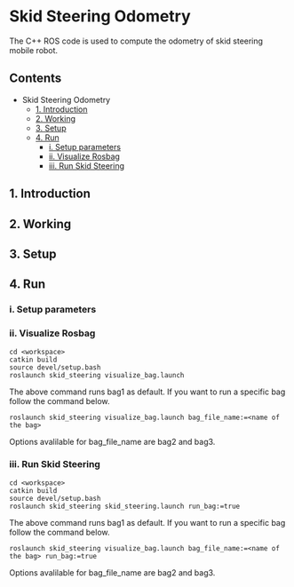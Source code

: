 # Skid Steering Odometry
The C++ ROS code is used to compute the odometry of skid steering mobile robot.

## Contents
- Skid Steering Odometry
  - [1. Introduction](#1-introduction)
  - [2. Working](#2-working)
  - [3. Setup](#3-setup)
  - [4. Run](#4-run)
    - [i. Setup parameters](#i-setup-parameters)
    - [ii. Visualize Rosbag](#ii-visualize-rosbag)
    - [iii. Run Skid Steering](#iii-run-skid-steering)

## 1. Introduction

## 2. Working

## 3. Setup

## 4. Run

### i. Setup parameters

### ii. Visualize Rosbag

    cd <workspace>
    catkin build
    source devel/setup.bash
    roslaunch skid_steering visualize_bag.launch

The above command runs bag1 as default. If you want to run a specific bag follow the command below.

    roslaunch skid_steering visualize_bag.launch bag_file_name:=<name of the bag>

Options avalilable for bag_file_name are bag2 and bag3.

### iii. Run Skid Steering

    cd <workspace>
    catkin build
    source devel/setup.bash
    roslaunch skid_steering skid_steering.launch run_bag:=true

The above command runs bag1 as default. If you want to run a specific bag follow the command below.

    roslaunch skid_steering visualize_bag.launch bag_file_name:=<name of the bag> run_bag:=true

Options avalilable for bag_file_name are bag2 and bag3.

